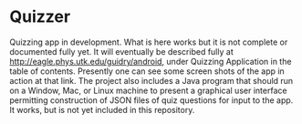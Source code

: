 # Quizzer
Quizzing app in development. What is here works but it is not complete or documented fully yet.  It will eventually be described fully at http://eagle.phys.utk.edu/guidry/android, under Quizzing Application in the table of contents. Presently one can see some screen shots of the app in action at that link.  The project also includes a Java program that should run on a Window, Mac, or Linux machine to present a graphical user interface permitting construction of JSON files of quiz questions for input to the app.  It works, but is not yet included in this repository.


